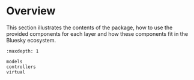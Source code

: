 # Overview

This section illustrates the contents of the package, how to use the provided components for each layer and how these components fit in the Bluesky ecosystem.

```{toctree}
:maxdepth: 1

models
controllers
virtual
```

[plans]: https://blueskyproject.io/bluesky/main/plans.html
[documents]: https://blueskyproject.io/bluesky/main/documents.html

